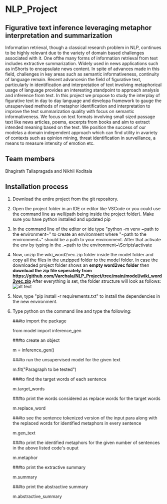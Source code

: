 # NLP_Project
## Figurative text inference leveraging metaphor interpretation and summarization

Information  retrieval,  though  a  classical  research problem  in  NLP,  continues  to  be  highly  relevant  due  to  the variety  of  domain  based  challenges  associated  with  it.  One  ofthe   many   forms   of   information   retrieval   from   text   includes extractive summarization. Widely used in news applications such as  inShorts  to  encapsulate  news  content.  In  spite  of  advances made  in  this  field,  challenges  in  key  areas  such  as  semantic informativeness, continuity of language remain. Recent advancesin  the  field  of  figurative  text,  particularly  in  identification  and interpretation  of  text  involving  metaphorical  usage  of  language provides  an  interesting  standpoint  to  approach  analysis  and inference  from  text.  In  this  project  we  propose  to  study  the interplay  of  figurative  text  in  day  to  day  language  and  developa  framework  to  gauge  the  unsupervised  methods  of  metaphor identification and interpretation to improve the text summarization  quality  with  focus  on  semantic  informativeness.  We  focus on  text  formats  involving  small  sized  passage  text  like  news articles, poems, excerpts from books and aim to extract intended meaning based on the text. We position the success of our modelas  a  domain  independent  approach  which  can  find  utility  in  avariety  of  contexts  such  as  opinion  mining,  threat  identification in  surveillance,  a  means  to  measure  intensity  of  emotion  etc.

## Team members
Bhagirath Tallapragada and Nikhil Koditala

## Installation process

1) Download the entire project from the git repository.
2) Open the project folder in an IDE or editor like VSCode or you could use the command line as well(path being inside the project folder). Make sure you have python installed and updated pip
3) In the command line of the editor or ide type "python -m venv ~path to the environment~" to create an environment where "~path to the environment~" should be a path to your environment. After that activate the env by typing in the .\~path to the environment~\Scripts\activate
4) Now, unzip the wiki_word2vec.zip folder inside the model folder and copy all the files in the unzipped folder to the model folder. In case the downloaded project folder shows an **empty word2vec folder** then **download the zip file seperately from https://github.com/Varchala/NLP_Project/tree/main/model/wiki_word2vec.zip**
After everything is set, the folder structure will look as follows:
	![alt text](https://github.com/Varchala/NLP_Project/blob/main/image.jpg?raw=true)
5) Now, type "pip install -r requirements.txt" to install the dependencies in the new environment.
6) Type python on the command line and type the following:

	###to import the package

	from model import inference_gen

	###to create an object

	m = inference_gen()

	###to run the unsupervised model for the given text

	m.fit("Paragraph to be tested")

	###to find the target words of each sentence

	m.target_words

	###to print the words considered as replace words for the target words

	m.replace_word

	###to see the sentence tokenized version of the input para along with the replaced words for identified metaphors in every sentence

	m.gen_text

	###to print the identified metaphors for the given number of sentences in the above listed code's ouput

	m.metaphor

	###to print the extractive summary

	m.summary

	###to print the abstractive summary

	m.abstractive_summary
